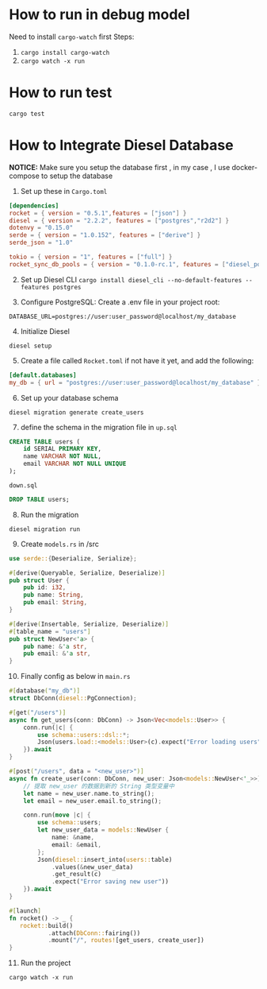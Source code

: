 # How to run in debug model
Need to install `cargo-watch` first
Steps:
1. `cargo install cargo-watch`
2. `cargo watch -x run`

# How to run test
`cargo test`

# How to Integrate Diesel Database
**NOTICE:** Make sure you setup the database first , in my case , I use docker-compose to setup the database

1. Set up these in `Cargo.toml`
```toml
[dependencies]
rocket = { version = "0.5.1",features = ["json"] }
diesel = { version = "2.2.2", features = ["postgres","r2d2"] }
dotenvy = "0.15.0"
serde = { version = "1.0.152", features = ["derive"] }
serde_json = "1.0"

tokio = { version = "1", features = ["full"] }
rocket_sync_db_pools = { version = "0.1.0-rc.1", features = ["diesel_postgres_pool"] }
```
2. Set up Diesel CLI
`cargo install diesel_cli --no-default-features --features postgres`

3. Configure PostgreSQL:
   Create a .env file in your project root:
```.dotenv
DATABASE_URL=postgres://user:user_password@localhost/my_database
```
4. Initialize Diesel
```shell
diesel setup
```

5. Create a file called `Rocket.toml` if not have it yet, and add the following:
```toml
[default.databases]
my_db = { url = "postgres://user:user_password@localhost/my_database" }
```

6. Set up your database schema
```shell
diesel migration generate create_users
```

7. define the schema in the migration file in `up.sql`
```sql
CREATE TABLE users (
    id SERIAL PRIMARY KEY,
    name VARCHAR NOT NULL,
    email VARCHAR NOT NULL UNIQUE
);
```
`down.sql`
```sql
DROP TABLE users;
```

8. Run the migration
```shell
diesel migration run
```

9. Create `models.rs` in /src
```rust
use serde::{Deserialize, Serialize};

#[derive(Queryable, Serialize, Deserialize)]
pub struct User {
    pub id: i32,
    pub name: String,
    pub email: String,
}

#[derive(Insertable, Serialize, Deserialize)]
#[table_name = "users"]
pub struct NewUser<'a> {
    pub name: &'a str,
    pub email: &'a str,
}
```

10. Finally config as below in `main.rs`
```rust
#[database("my_db")]
struct DbConn(diesel::PgConnection);

#[get("/users")]
async fn get_users(conn: DbConn) -> Json<Vec<models::User>> {
    conn.run(|c| {
        use schema::users::dsl::*;
        Json(users.load::<models::User>(c).expect("Error loading users"))
    }).await
}

#[post("/users", data = "<new_user>")]
async fn create_user(conn: DbConn, new_user: Json<models::NewUser<'_>>) -> Json<models::User> {
    // 提取 new_user 的数据到新的 String 类型变量中
    let name = new_user.name.to_string();
    let email = new_user.email.to_string();

    conn.run(move |c| {
        use schema::users;
        let new_user_data = models::NewUser {
            name: &name,
            email: &email,
        };
        Json(diesel::insert_into(users::table)
            .values(&new_user_data)
            .get_result(c)
            .expect("Error saving new user"))
    }).await
}

#[launch]
fn rocket() -> _ {
   rocket::build()
           .attach(DbConn::fairing())
           .mount("/", routes![get_users, create_user])
}
```

11. Run the project
```shell
cargo watch -x run
```